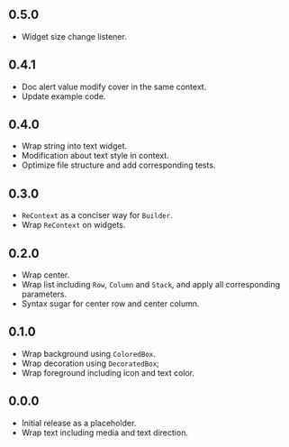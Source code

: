 ## 0.5.0

- Widget size change listener.

## 0.4.1

- Doc alert value modify cover in the same context.
- Update example code.

## 0.4.0

- Wrap string into text widget.
- Modification about text style in context.
- Optimize file structure and add corresponding tests.

## 0.3.0

- `ReContext` as a conciser way for `Builder`.
- Wrap `ReContext` on widgets.

## 0.2.0

- Wrap center.
- Wrap list including `Row`, `Column` and `Stack`,
  and apply all corresponding parameters.
- Syntax sugar for center row and center column.

## 0.1.0

- Wrap background using `ColoredBox`.
- Wrap decoration using `DecoratedBox`;
- Wrap foreground including icon and text color.

## 0.0.0

- Initial release as a placeholder.
- Wrap text including media and text direction.
